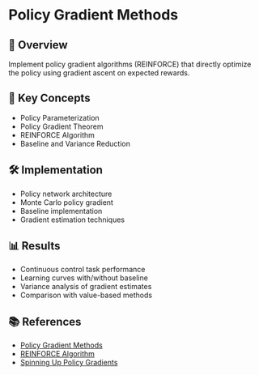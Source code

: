 # Policy Gradient Methods

## 📌 Overview
Implement policy gradient algorithms (REINFORCE) that directly optimize the policy using gradient ascent on expected rewards.

## 🧠 Key Concepts
- Policy Parameterization
- Policy Gradient Theorem
- REINFORCE Algorithm
- Baseline and Variance Reduction

## 🛠️ Implementation
- Policy network architecture
- Monte Carlo policy gradient
- Baseline implementation
- Gradient estimation techniques

## 📊 Results
- Continuous control task performance
- Learning curves with/without baseline
- Variance analysis of gradient estimates
- Comparison with value-based methods

## 📚 References
- [Policy Gradient Methods](https://papers.nips.cc/paper/1713-policy-gradient-methods-for-reinforcement-learning-with-function-approximation.pdf)
- [REINFORCE Algorithm](https://towardsdatascience.com/policy-gradient-methods-104c783251e0)
- [Spinning Up Policy Gradients](https://spinningup.openai.com/en/latest/algorithms/vpg.html) 